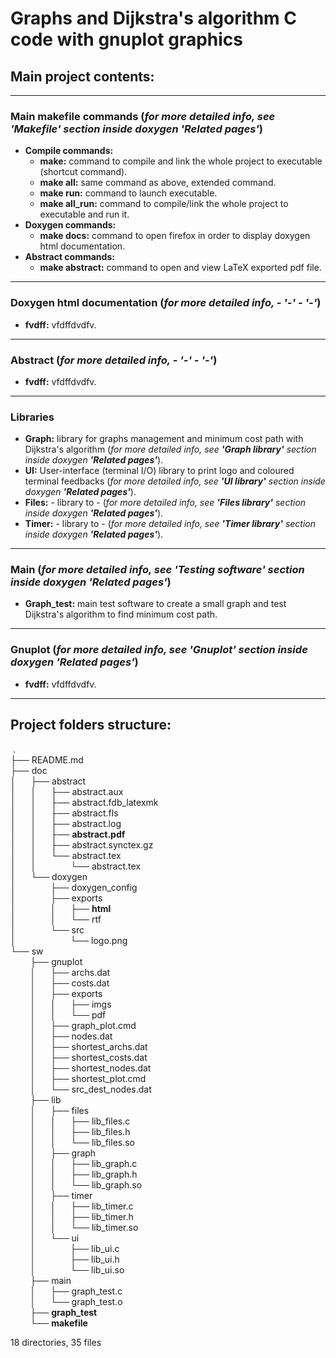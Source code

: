 <h1><b>Graphs and Dijkstra's algorithm C code with gnuplot graphics</b></h1>

<h2><b>Main project contents:</b></h2>

---

<h3><b>Main makefile commands</b> (<i>for more detailed info, see <b>'Makefile'</b> section inside doxygen <b>'Related pages'</b></i>)</h3>

* <b>Compile commands:</b>
  * <b>make:</b> command to compile and link the whole project to executable (shortcut command).
  * <b>make all:</b> same command as above, extended command.
  * <b>make run:</b> command to launch executable.
  * <b>make all_run:</b> command to compile/link the whole project to executable and run it.
* <b>Doxygen commands:</b>
  * <b>make docs:</b> command to open firefox in order to display doxygen html documentation.
* <b>Abstract commands:</b>
  * <b>make abstract:</b> command to open and view LaTeX exported pdf file.

---

<h3><b>Doxygen html documentation</b> (<i>for more detailed info, - <b>'-'</b> - <b>'-'</b></i>)</h3>

* <b>fvdff:</b> vfdffdvdfv.

---

<h3><b>Abstract</b> (<i>for more detailed info, - <b>'-'</b> - <b>'-'</b></i>)</h3>

* <b>fvdff:</b> vfdffdvdfv.

---

<h3><b>Libraries</b></h3>

* <b>Graph:</b> library for graphs management and minimum cost path with Dijkstra's algorithm (<i>for more detailed info, see <b>'Graph library'</b> section inside doxygen <b>'Related pages'</b></i>).
* <b>UI:</b> User-interface (terminal I/O) library to print logo and coloured terminal feedbacks (<i>for more detailed info, see <b>'UI library'</b> section inside doxygen <b>'Related pages'</b></i>).
* <b>Files:</b> - library to - (<i>for more detailed info, see <b>'Files library'</b> section inside doxygen <b>'Related pages'</b></i>).
* <b>Timer:</b> - library to - (<i>for more detailed info, see <b>'Timer library'</b> section inside doxygen <b>'Related pages'</b></i>).

---

<h3><b>Main</b> (<i>for more detailed info, see <b>'Testing software'</b> section inside doxygen <b>'Related pages'</b></i>)</h3>

* <b>Graph_test:</b> main test software to create a small graph and test Dijkstra's algorithm to find minimum cost path.

---

<h3><b>Gnuplot</b> (<i>for more detailed info, see <b>'Gnuplot'</b> section inside doxygen <b>'Related pages'</b></i>)</h3>

* <b>fvdff:</b> vfdffdvdfv.

---

<h2><b>Project folders structure:</b></h2>

&nbsp;.<br/>
├── README.md<br/>
├── doc<br/>
│&nbsp;&nbsp;&nbsp;&nbsp;&nbsp;&nbsp;├── abstract<br/>
│&nbsp;&nbsp;&nbsp;&nbsp;&nbsp;&nbsp;│&nbsp;&nbsp;&nbsp;&nbsp;&nbsp;&nbsp;├── abstract.aux<br/>
│&nbsp;&nbsp;&nbsp;&nbsp;&nbsp;&nbsp;│&nbsp;&nbsp;&nbsp;&nbsp;&nbsp;&nbsp;├── abstract.fdb_latexmk<br/>
│&nbsp;&nbsp;&nbsp;&nbsp;&nbsp;&nbsp;│&nbsp;&nbsp;&nbsp;&nbsp;&nbsp;&nbsp;├── abstract.fls<br/>
│&nbsp;&nbsp;&nbsp;&nbsp;&nbsp;&nbsp;│&nbsp;&nbsp;&nbsp;&nbsp;&nbsp;&nbsp;├── abstract.log<br/>
│&nbsp;&nbsp;&nbsp;&nbsp;&nbsp;&nbsp;│&nbsp;&nbsp;&nbsp;&nbsp;&nbsp;&nbsp;├── <b>abstract.pdf</b><br/>
│&nbsp;&nbsp;&nbsp;&nbsp;&nbsp;&nbsp;│&nbsp;&nbsp;&nbsp;&nbsp;&nbsp;&nbsp;├── abstract.synctex.gz<br/>
│&nbsp;&nbsp;&nbsp;&nbsp;&nbsp;&nbsp;│&nbsp;&nbsp;&nbsp;&nbsp;&nbsp;&nbsp;└── abstract.tex<br/>
│&nbsp;&nbsp;&nbsp;&nbsp;&nbsp;&nbsp;│&nbsp;&nbsp;&nbsp;&nbsp;&nbsp;&nbsp;&nbsp;&nbsp;&nbsp;&nbsp;&nbsp;&nbsp;&nbsp;&nbsp;└── abstract.tex<br/>
│&nbsp;&nbsp;&nbsp;&nbsp;&nbsp;&nbsp;└── doxygen<br/>
│&nbsp;&nbsp;&nbsp;&nbsp;&nbsp;&nbsp;&nbsp;&nbsp;&nbsp;&nbsp;&nbsp;&nbsp;&nbsp;&nbsp;├── doxygen_config<br/>
│&nbsp;&nbsp;&nbsp;&nbsp;&nbsp;&nbsp;&nbsp;&nbsp;&nbsp;&nbsp;&nbsp;&nbsp;&nbsp;&nbsp;├── exports<br/>
│&nbsp;&nbsp;&nbsp;&nbsp;&nbsp;&nbsp;&nbsp;&nbsp;&nbsp;&nbsp;&nbsp;&nbsp;&nbsp;&nbsp;│&nbsp;&nbsp;&nbsp;&nbsp;&nbsp;&nbsp;├── <b>html</b><br/>
│&nbsp;&nbsp;&nbsp;&nbsp;&nbsp;&nbsp;&nbsp;&nbsp;&nbsp;&nbsp;&nbsp;&nbsp;&nbsp;&nbsp;│&nbsp;&nbsp;&nbsp;&nbsp;&nbsp;&nbsp;└── rtf<br/>
│&nbsp;&nbsp;&nbsp;&nbsp;&nbsp;&nbsp;&nbsp;&nbsp;&nbsp;&nbsp;&nbsp;&nbsp;&nbsp;&nbsp;└── src<br/>
│&nbsp;&nbsp;&nbsp;&nbsp;&nbsp;&nbsp;&nbsp;&nbsp;&nbsp;&nbsp;&nbsp;&nbsp;&nbsp;&nbsp;&nbsp;&nbsp;&nbsp;&nbsp;&nbsp;&nbsp;&nbsp;&nbsp;└── logo.png<br/>
└── sw<br/>
&nbsp;&nbsp;&nbsp;&nbsp;&nbsp;&nbsp;&nbsp;&nbsp;├── gnuplot<br/>
&nbsp;&nbsp;&nbsp;&nbsp;&nbsp;&nbsp;&nbsp;&nbsp;│&nbsp;&nbsp;&nbsp;&nbsp;&nbsp;&nbsp;├── archs.dat<br/>
&nbsp;&nbsp;&nbsp;&nbsp;&nbsp;&nbsp;&nbsp;&nbsp;│&nbsp;&nbsp;&nbsp;&nbsp;&nbsp;&nbsp;├── costs.dat<br/>
&nbsp;&nbsp;&nbsp;&nbsp;&nbsp;&nbsp;&nbsp;&nbsp;│&nbsp;&nbsp;&nbsp;&nbsp;&nbsp;&nbsp;├── exports<br/>
&nbsp;&nbsp;&nbsp;&nbsp;&nbsp;&nbsp;&nbsp;&nbsp;│&nbsp;&nbsp;&nbsp;&nbsp;&nbsp;&nbsp;│&nbsp;&nbsp;&nbsp;&nbsp;&nbsp;&nbsp;├── imgs<br/>
&nbsp;&nbsp;&nbsp;&nbsp;&nbsp;&nbsp;&nbsp;&nbsp;│&nbsp;&nbsp;&nbsp;&nbsp;&nbsp;&nbsp;│&nbsp;&nbsp;&nbsp;&nbsp;&nbsp;&nbsp;└── pdf<br/>
&nbsp;&nbsp;&nbsp;&nbsp;&nbsp;&nbsp;&nbsp;&nbsp;│&nbsp;&nbsp;&nbsp;&nbsp;&nbsp;&nbsp;├── graph_plot.cmd<br/>
&nbsp;&nbsp;&nbsp;&nbsp;&nbsp;&nbsp;&nbsp;&nbsp;│&nbsp;&nbsp;&nbsp;&nbsp;&nbsp;&nbsp;├── nodes.dat<br/>
&nbsp;&nbsp;&nbsp;&nbsp;&nbsp;&nbsp;&nbsp;&nbsp;│&nbsp;&nbsp;&nbsp;&nbsp;&nbsp;&nbsp;├── shortest_archs.dat<br/>
&nbsp;&nbsp;&nbsp;&nbsp;&nbsp;&nbsp;&nbsp;&nbsp;│&nbsp;&nbsp;&nbsp;&nbsp;&nbsp;&nbsp;├── shortest_costs.dat<br/>
&nbsp;&nbsp;&nbsp;&nbsp;&nbsp;&nbsp;&nbsp;&nbsp;│&nbsp;&nbsp;&nbsp;&nbsp;&nbsp;&nbsp;├── shortest_nodes.dat<br/>
&nbsp;&nbsp;&nbsp;&nbsp;&nbsp;&nbsp;&nbsp;&nbsp;│&nbsp;&nbsp;&nbsp;&nbsp;&nbsp;&nbsp;├── shortest_plot.cmd<br/>
&nbsp;&nbsp;&nbsp;&nbsp;&nbsp;&nbsp;&nbsp;&nbsp;│&nbsp;&nbsp;&nbsp;&nbsp;&nbsp;&nbsp;└── src_dest_nodes.dat<br/>
&nbsp;&nbsp;&nbsp;&nbsp;&nbsp;&nbsp;&nbsp;&nbsp;├── lib<br/>
&nbsp;&nbsp;&nbsp;&nbsp;&nbsp;&nbsp;&nbsp;&nbsp;│&nbsp;&nbsp;&nbsp;&nbsp;&nbsp;&nbsp;├── files<br/>
&nbsp;&nbsp;&nbsp;&nbsp;&nbsp;&nbsp;&nbsp;&nbsp;│&nbsp;&nbsp;&nbsp;&nbsp;&nbsp;&nbsp;│&nbsp;&nbsp;&nbsp;&nbsp;&nbsp;&nbsp;├── lib_files.c<br/>
&nbsp;&nbsp;&nbsp;&nbsp;&nbsp;&nbsp;&nbsp;&nbsp;│&nbsp;&nbsp;&nbsp;&nbsp;&nbsp;&nbsp;│&nbsp;&nbsp;&nbsp;&nbsp;&nbsp;&nbsp;├── lib_files.h<br/>
&nbsp;&nbsp;&nbsp;&nbsp;&nbsp;&nbsp;&nbsp;&nbsp;│&nbsp;&nbsp;&nbsp;&nbsp;&nbsp;&nbsp;│&nbsp;&nbsp;&nbsp;&nbsp;&nbsp;&nbsp;└── lib_files.so<br/>
&nbsp;&nbsp;&nbsp;&nbsp;&nbsp;&nbsp;&nbsp;&nbsp;│&nbsp;&nbsp;&nbsp;&nbsp;&nbsp;&nbsp;├── graph<br/>
&nbsp;&nbsp;&nbsp;&nbsp;&nbsp;&nbsp;&nbsp;&nbsp;│&nbsp;&nbsp;&nbsp;&nbsp;&nbsp;&nbsp;│&nbsp;&nbsp;&nbsp;&nbsp;&nbsp;&nbsp;├── lib_graph.c<br/>
&nbsp;&nbsp;&nbsp;&nbsp;&nbsp;&nbsp;&nbsp;&nbsp;│&nbsp;&nbsp;&nbsp;&nbsp;&nbsp;&nbsp;│&nbsp;&nbsp;&nbsp;&nbsp;&nbsp;&nbsp;├── lib_graph.h<br/>
&nbsp;&nbsp;&nbsp;&nbsp;&nbsp;&nbsp;&nbsp;&nbsp;│&nbsp;&nbsp;&nbsp;&nbsp;&nbsp;&nbsp;│&nbsp;&nbsp;&nbsp;&nbsp;&nbsp;&nbsp;└── lib_graph.so<br/>
&nbsp;&nbsp;&nbsp;&nbsp;&nbsp;&nbsp;&nbsp;&nbsp;│&nbsp;&nbsp;&nbsp;&nbsp;&nbsp;&nbsp;├── timer<br/>
&nbsp;&nbsp;&nbsp;&nbsp;&nbsp;&nbsp;&nbsp;&nbsp;│&nbsp;&nbsp;&nbsp;&nbsp;&nbsp;&nbsp;│&nbsp;&nbsp;&nbsp;&nbsp;&nbsp;&nbsp;├── lib_timer.c<br/>
&nbsp;&nbsp;&nbsp;&nbsp;&nbsp;&nbsp;&nbsp;&nbsp;│&nbsp;&nbsp;&nbsp;&nbsp;&nbsp;&nbsp;│&nbsp;&nbsp;&nbsp;&nbsp;&nbsp;&nbsp;├── lib_timer.h<br/>
&nbsp;&nbsp;&nbsp;&nbsp;&nbsp;&nbsp;&nbsp;&nbsp;│&nbsp;&nbsp;&nbsp;&nbsp;&nbsp;&nbsp;│&nbsp;&nbsp;&nbsp;&nbsp;&nbsp;&nbsp;└── lib_timer.so<br/>
&nbsp;&nbsp;&nbsp;&nbsp;&nbsp;&nbsp;&nbsp;&nbsp;│&nbsp;&nbsp;&nbsp;&nbsp;&nbsp;&nbsp;└── ui<br/>
&nbsp;&nbsp;&nbsp;&nbsp;&nbsp;&nbsp;&nbsp;&nbsp;│&nbsp;&nbsp;&nbsp;&nbsp;&nbsp;&nbsp;&nbsp;&nbsp;&nbsp;&nbsp;&nbsp;&nbsp;&nbsp;&nbsp;├── lib_ui.c<br/>
&nbsp;&nbsp;&nbsp;&nbsp;&nbsp;&nbsp;&nbsp;&nbsp;│&nbsp;&nbsp;&nbsp;&nbsp;&nbsp;&nbsp;&nbsp;&nbsp;&nbsp;&nbsp;&nbsp;&nbsp;&nbsp;&nbsp;├── lib_ui.h<br/>
&nbsp;&nbsp;&nbsp;&nbsp;&nbsp;&nbsp;&nbsp;&nbsp;│&nbsp;&nbsp;&nbsp;&nbsp;&nbsp;&nbsp;&nbsp;&nbsp;&nbsp;&nbsp;&nbsp;&nbsp;&nbsp;&nbsp;└── lib_ui.so<br/>
&nbsp;&nbsp;&nbsp;&nbsp;&nbsp;&nbsp;&nbsp;&nbsp;├── main<br/>
&nbsp;&nbsp;&nbsp;&nbsp;&nbsp;&nbsp;&nbsp;&nbsp;│&nbsp;&nbsp;&nbsp;&nbsp;&nbsp;&nbsp;├── graph_test.c<br/>
&nbsp;&nbsp;&nbsp;&nbsp;&nbsp;&nbsp;&nbsp;&nbsp;│&nbsp;&nbsp;&nbsp;&nbsp;&nbsp;&nbsp;└── graph_test.o<br/>
&nbsp;&nbsp;&nbsp;&nbsp;&nbsp;&nbsp;&nbsp;&nbsp;├── <b>graph_test</b><br/>
&nbsp;&nbsp;&nbsp;&nbsp;&nbsp;&nbsp;&nbsp;&nbsp;└── <b>makefile</b><br/>

18 directories, 35 files
